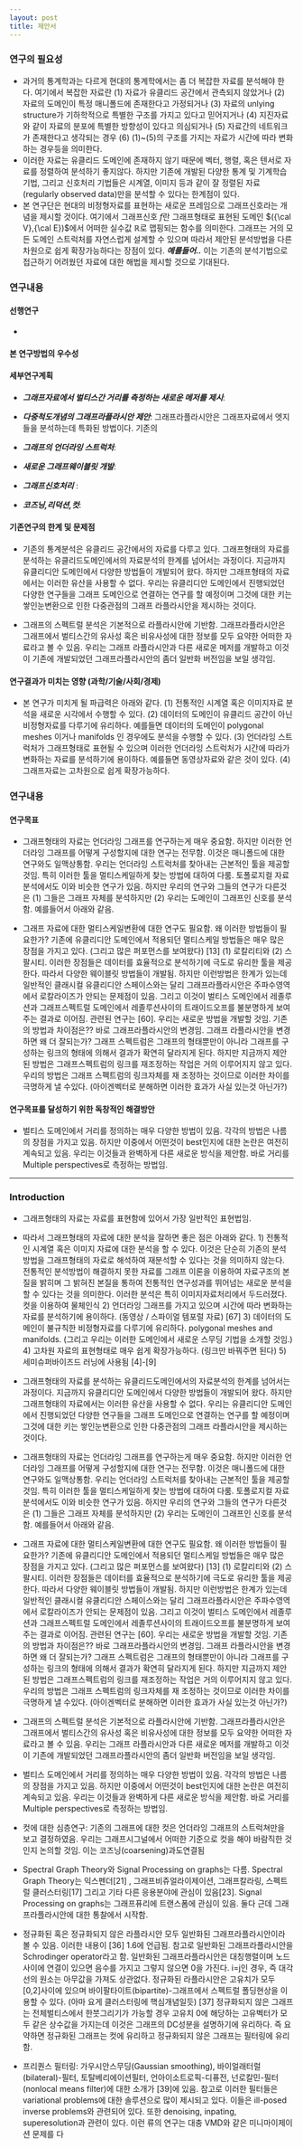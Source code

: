 ```yaml
---
layout: post
title: 제안서 
---
```


### 연구의 필요성
- 과거의 통계학과는 다르게 현대의 통계학에서는 좀 더 복잡한 자료를 분석해야 한다. 여기에서 복잡한 자료란 (1) 자료가 유클리드 공간에서 관측되지 않았거나 (2) 자료의 도메인이 특정 매니폴드에 존재한다고 가정되거나 (3) 자료의 unlying structure가 기하학적으로 특별한 구조를 가지고 있다고 믿어지거나 (4) 지진자료와 같이 자료의 분포에 특별한 방향성이 있다고 의심되거나 (5) 자료간의 네트워크가 존재한다고 생각되는 경우 (6) (1)~(5)의 구조를 가지는 자료가 시간에 따라 변화하는 경우등을 의미한다. 
- 이러한 자료는 유클리드 도메인에 존재하지 않기 때문에 벡터, 행렬, 혹은 텐서로 자료를 정렬하여 분석하기 좋지않다. 하지만 기존에 개발된 다양한 통계 및 기계학습 기법, 그리고 신호처리 기법들은 시계열, 이미지 등과 같이 잘 정렬된 자료(regularly observed data)만을 분석할 수 있다는 한계점이 있다. 
- 본 연구단은 현대의 비정형자료를 표현하는 새로운 프레임으로 그래프신호라는 개념을 제시할 것이다. 여기에서 그래프신호 $f$란 그래프형태로 표현된 도메인 $({\cal V},{\cal E})$에서 어떠한 실수값 $\mathbb{R}$로 맵핑되는 함수를 의미한다. 그래프는 거의 모든 도메인 스트럭처를 자연스럽게 설계할 수 있으며 따라서 제안된 분석방법을 다른차원으로 쉽게 확장가능하다는 장점이 있다. ***예를들어..***
이는 기존의 분석기법으로 접근하기 어려웠던 자료에 대한 해법을 제시할 것으로 기대된다. 

### 연구내용 
#### 선행연구
- 
#### 본 연구방법의 우수성

#### 세부연구계획
- ***그래프자료에서 벌티스간 거리를 측정하는 새로운 메저를 제시***: 

- ***다중척도개념의 그래프라플라시안 제안***: 그래프라플라시안은 그래프자료에서 엣지들을 분석하는데 특화된 방법이다. 기존의 

- ***그래프의 언더라잉 스트럭처***: 

- ***새로운 그래프웨이블릿 개발***: 

- ***그래프신호처리*** : 

- ***코즈닝,리덕션,컷***: 




#### 기존연구의 한계 및 문제점
- 기존의 통계분석은 유클리드 공간에서의 자료를 다루고 있다. 그래프형태의 자료를 분석하는 유클리드도메인에서의 자료분석의 한계를 넘어서는 과정이다. 지금까지 유클리디안 도메인에서 다양한 방법들이 개발되어 왔다. 하지만 그래프형태의 자료에서는 이러한 유산을 사용할 수 없다. 우리는 유클리디안 도메인에서 진행되었던 다양한 연구들을 그래프 도메인으로 연결하는 연구를 할 예정이며 그것에 대한 키는 쌓인눈변환으로 인한 다중관점의 그래프 라플라시안을 제시하는 것이다. 

- 그래프의 스펙트럴 분석은 기본적으로 라플라시안에 기반함. 그래프라플라시안은 그래프에서 벌티스간의 유사성 혹은 비유사성에 대한 정보를 모두 요약한 어떠한 자료라고 볼 수 있음. 우리는 그래프 라플라시안과 다른 새로운 메저를 개발하고 이것이 기존에 개발되었던 그래프라플라시안의 좀더 일반화 버전임을 보일 생각임. 

#### 연구결과가 미치는 영향 (과학/기술/사회/경제)
- 본 연구가 미치게 될 파급력은 아래와 같다. (1) 전통적인 시계열 혹은 이미지자료 분석을 새로운 시각에서 수행할 수 있다. (2) 데이터의 도메인이 유클리드 공간이 아닌 비정형자료를 다루기에 유리하다. 예를들면 데이터의 도메인이 polygonal meshes 이거나 manifolds 인 경우에도 분석을 수행할 수 있다. (3) 언더라잉 스트럭처가 그래프형태로 표현될 수 있으며 이러한 언더라잉 스트럭처가 시간에 따라가 변화하는 자료를 분석하기에 용이하다. 예를들면 동영상자료와 같은 것이 있다. (4) 그래프자료는 고차원으로 쉽게 확장가능하다. 

### 연구내용

#### 연구목표
- 그래프형태의 자료는 언더라잉 그래프를 연구하는게 매우 중요함. 하지만 이러한 언더라잉 그래프를 어떻게 구성할지에 대한 연구는 전무함. 이것은 매니폴드에 대한 연구와도 일맥상통함. 우리는 언더라잉 스트럭처를 찾아내는 근본적인 툴을 제공할것임. 특히 이러한 툴을 멀티스케일하게 찾는 방법에 대하여 다룸. 토폴로지컬 자료분석에서도 이와 비슷한 연구가 있음. 하지만 우리의 연구와 그들의 연구가 다른것은 (1) 그들은 그래프 자체를 분석하지만 (2) 우리는 도메인이 그래프인 신호를 분석함. 예를들어서 아래와 같음. 

- 그래프 자료에 대한 멀티스케일변환에 대한 연구도 필요함. 왜 이러한 방법들이 필요한가? 기존에 유클리디안 도메인에서 적용되던 멀티스케일 방법들은 매우 많은 장점을 가지고 있다. (그리고 많은 퍼포먼스를 보여왔다) [13] (1) 로칼리티와 (2) 스팔시티. 이러한 장점들은 데이터를 효율적으로 분석하기에 극도로 유리한 툴을 제공한다. 따라서 다양한 웨이블릿 방법들이 개발됨. 하지만 이런방법은 한계가 있는데 일반적인 클래시컬 유클리디안 스페이스와는 달리 그래프라플라시안은 주파수영역에서 로칼라이즈가 안되는 문제점이 있음. 그리고 이것이 벌티스 도메인에서 레졸루션과 그래프스펙트럴 도메인에서 레졸루션사이의 트래이드오프를 불분명하게 보여주는 결과로 이어짐. 관련된 연구는 [60]. 우리는 새로운 방법을 개발할 것임. 기존의 방법과 차이점은?? 바로 그래프라플라시안의 변경임. 그래프 라플라시안을 변경하면 왜 더 잘되는가? 그래프 스펙트럼은 그래프의 형태뿐만이 아니라 그래프를 구성하는 링크의 형태에 의해서 결과가 확연히 달라지게 된다. 하지만 지금까지 제안된 방법은 그래프스펙트럼의 링크를 재조정하는 작업은 거의 이루어지지 않고 있다. 우리의 방법은 그래프 스펙트럼의 링크자체를 재 조정하는 것이므로 이러한 차이를 극명하게 낼 수있다. (아이겐벡터로 분해하면 이러한 효과가 사실 있는것 아닌가?) 
 
#### 연구목표를 달성하기 위한 독창적인 해결방안

- 벌티스 도메인에서 거리를 정의하는 매우 다양한 방법이 있음. 각각의 방법은 나름의 장점을 가지고 있음. 하지만 이중에서 어떤것이 best인지에 대한 논란은 여전히 계속되고 있음. 우리는 이것들과 완벽하게 다른 새로운 방식을 제안함. 바로 거리를 Multiple perspectives로 측정하는 방법임. 


--- 

### Introduction
- 그래프형태의 자료는 자료를 표현함에 있어서 가장 일반적인 표현법임. 
- 따라서 그래프형태의 자료에 대한 분석을 잘하면 좋은 점은 아래와 같다. 1) 전통적인 시계열 혹은 이미지 자료에 대한 분석을 할 수 있다. 이것은 단순히 기존의 분석방법을 그래프형태의 자료로 해석하여 재분석할 수 있다는 것을 의미하지 않는다. 전통적인 분석방법이 해결하지 못한 자료를 그래프 이론을 이용하여 자료구조의 본질을 밝히며 그 밝혀진 본질을 통하여 전통적인 연구성과를 뛰어넘는 새로운 분석을 할 수 있다는 것을 의미한다. 이러한 분석은 특히 이미지자료처리에서 두드러졌다. 컷을 이용하여 물체인식 2) 언더라잉 그래프를 가지고 있으며 시간에 따라 변화하는 자료를 분석하기에 용이하다. (동영상 / 스파이얼 템포럴 자료) [67] 3) 데이터의 도메인이 불규칙한 비정형자료를 다루기에 유리하다. polygonal meshes and manifolds. (그리고 우리는 이러한 도메인에서 새로운 스무딩 기법을 소개할 것임.) 4) 고차원 자료의 표현형태로 매우 쉽게 확장가능하다. (링크만 바꿔주면 된다) 5) 세미슈퍼바이즈드 러닝에 사용됨 [4]-[9]

- 그래프형태의 자료를 분석하는 유클리드도메인에서의 자료분석의 한계를 넘어서는 과정이다. 지금까지 유클리디안 도메인에서 다양한 방법들이 개발되어 왔다. 하지만 그래프형태의 자료에서는 이러한 유산을 사용할 수 없다. 우리는 유클리디안 도메인에서 진행되었던 다양한 연구들을 그래프 도메인으로 연결하는 연구를 할 예정이며 그것에 대한 키는 쌓인눈변환으로 인한 다중관점의 그래프 라플라시안을 제시하는 것이다. 

- 그래프형태의 자료는 언더라잉 그래프를 연구하는게 매우 중요함. 하지만 이러한 언더라잉 그래프를 어떻게 구성할지에 대한 연구는 전무함. 이것은 매니폴드에 대한 연구와도 일맥상통함. 우리는 언더라잉 스트럭처를 찾아내는 근본적인 툴을 제공할것임. 특히 이러한 툴을 멀티스케일하게 찾는 방법에 대하여 다룸. 토폴로지컬 자료분석에서도 이와 비슷한 연구가 있음. 하지만 우리의 연구와 그들의 연구가 다른것은 (1) 그들은 그래프 자체를 분석하지만 (2) 우리는 도메인이 그래프인 신호를 분석함. 예를들어서 아래와 같음. 

- 그래프 자료에 대한 멀티스케일변환에 대한 연구도 필요함. 왜 이러한 방법들이 필요한가? 기존에 유클리디안 도메인에서 적용되던 멀티스케일 방법들은 매우 많은 장점을 가지고 있다. (그리고 많은 퍼포먼스를 보여왔다) [13] (1) 로칼리티와 (2) 스팔시티. 이러한 장점들은 데이터를 효율적으로 분석하기에 극도로 유리한 툴을 제공한다. 따라서 다양한 웨이블릿 방법들이 개발됨. 하지만 이런방법은 한계가 있는데 일반적인 클래시컬 유클리디안 스페이스와는 달리 그래프라플라시안은 주파수영역에서 로칼라이즈가 안되는 문제점이 있음. 그리고 이것이 벌티스 도메인에서 레졸루션과 그래프스펙트럴 도메인에서 레졸루션사이의 트래이드오프를 불분명하게 보여주는 결과로 이어짐. 관련된 연구는 [60]. 우리는 새로운 방법을 개발할 것임. 기존의 방법과 차이점은?? 바로 그래프라플라시안의 변경임. 그래프 라플라시안을 변경하면 왜 더 잘되는가? 그래프 스펙트럼은 그래프의 형태뿐만이 아니라 그래프를 구성하는 링크의 형태에 의해서 결과가 확연히 달라지게 된다. 하지만 지금까지 제안된 방법은 그래프스펙트럼의 링크를 재조정하는 작업은 거의 이루어지지 않고 있다. 우리의 방법은 그래프 스펙트럼의 링크자체를 재 조정하는 것이므로 이러한 차이를 극명하게 낼 수있다. (아이겐벡터로 분해하면 이러한 효과가 사실 있는것 아닌가?) 

- 그래프의 스펙트럴 분석은 기본적으로 라플라시안에 기반함. 그래프라플라시안은 그래프에서 벌티스간의 유사성 혹은 비유사성에 대한 정보를 모두 요약한 어떠한 자료라고 볼 수 있음. 우리는 그래프 라플라시안과 다른 새로운 메저를 개발하고 이것이 기존에 개발되었던 그래프라플라시안의 좀더 일반화 버전임을 보일 생각임. 

- 벌티스 도메인에서 거리를 정의하는 매우 다양한 방법이 있음. 각각의 방법은 나름의 장점을 가지고 있음. 하지만 이중에서 어떤것이 best인지에 대한 논란은 여전히 계속되고 있음. 우리는 이것들과 완벽하게 다른 새로운 방식을 제안함. 바로 거리를 Multiple perspectives로 측정하는 방법임. 

- 컷에 대한 심층연구: 기존의 그래프에 대한 컷은 언더라잉 그래프의 스트럭쳐만을 보고 결정하였음. 우리는 그래프시그널에서 어떠한 기준으로 컷을 해야 바람직한 것인지 논의할 것임. 이는 코즈닝(coarsening)과도연결됨 

- Spectral Graph Theory와 Signal Processing on graphs는 다름. Spectral Graph Theory는 익스펜더[21] , 그래프비쥬얼라이제이션, 그래프칼라링, 스펙트럴 클러스터링[17] 그리고 기타 다른 응용분야에 관심이 있음[23]. Signal Processing on graphs는 그래프퓨리에 트랜스폼에 관심이 있음. 둘다 근데 그래프라플라시안에 대한 통찰에서 시작함. 

- 정규화된 혹은 정규화되지 않은 라플라시안 모두 일반화된 그래프라플라시안이라 볼 수 있음. 이러한 내용이 [36] 1.6에 언급됨. 참고로 일반화된 그래프라플라시안을 Schrodinger operator라고 함. 일반화된 그래프라플라시안은 대칭행렬이며 노드사이에 연결이 있으면 음수를 가지고 그렇지 않으면 0을 가진다. i=j인 경우, 즉 대각선의 원소는 아무값을 가져도 상관없다. 정규화된 라플라시안은 고유치가 모두 [0,2]사이에 있으며 바이팔타이트(bipartite)-그래프에서 스펙트럴 폴딩현상을 이용할 수 있다. (아마 요게 클러스터링에 핵심개념일듯) [37] 정규화되지 않은 그래프는 전체벌티스에서 한붓그리기가 가능할 경우 고유치 0에 해당하는 고유벡터가 모두 같은 상수값을 가지는데 이것은 그래프의 DC성분을 설명하기에 유리하다. 즉 요약하면 정규화된 그래프는 컷에 유리하고 정규화되지 않은 그래프는 필터링에 유리함. 

- 프리퀀스 필터링: 가우시안스무딩(Gaussian smoothing), 바이얼래터럴(bilateral)-필터, 토탈베리에이션필터, 언아이소트로픽-디퓨전, 넌로칼민-필터(nonlocal means filter)에 대한 소개가 [39]에 있음. 참고로 이러한 필터들은 variational problems에 대한 솔루션으로 많이 제시되고 있다. 이들은 ill-posed inverse problems와 관련되어 있다. 또한 denoising, inpating, superesolution과 관련이 있다. 이런 류의 연구는 대충 VMD와 같은 미니마이제이션 문제를 다
